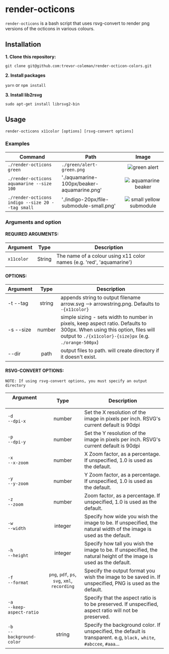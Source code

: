 # render-octicons

`render-octicons` is a bash script that uses rsvg-convert to render png versions of the octicons in various colours.

## Installation

**1. Clone this repository:**

`git clone git@github.com:trevor-coleman/render-octicon-colors.git`

**2. Install packages**

`yarn` or `npm install`

**3. Install lib2rsvg**

`sudo apt-get install librsvg2-bin`

## Usage

`render-octicons x11color [options] [rsvg-convert options]`

### Examples

| Command                                          | Path                                       |                                                                Image                                                                |
| ------------------------------------------------ | ------------------------------------------ | :---------------------------------------------------------------------------------------------------------------------------------: |
| `./render-octicons green`                        | `./green/alert-green.png`                  |           ![green alert](https://github.com/trevor-coleman/render-octicons/blob/master/examples/alert-green.png?raw=true)           |
| `./render-octicons aquamarine --size 100`        | './aquamarine-100px/beaker-aquamarine.png' |     ![aquamarine beaker](https://github.com/trevor-coleman/render-octicons/blob/master/examples/beaker-aquamarine.png?raw=true)     |
| `./render-octicons indigo --size 20 --tag small` | './indigo-20px/file-submodule-small.png'   | ![small yellow submodule](https://github.com/trevor-coleman/render-octicons/blob/master/examples/file-submodule-small.png?raw=true) |

### Arguments and option

#### REQUIRED ARGUMENTS:

| Argument   | Type   | Description                                                           |
| ---------- | ------ | --------------------------------------------------------------------- |
| `x11color` | String | The name of a colour using x11 color names (e.g. 'red', 'aquamarine') |

#### OPTIONS:

| Argument  |  Type  | Description                                                                                                                                                                        |
| --------- | :----: | ---------------------------------------------------------------------------------------------------------------------------------------------------------------------------------- |
| -t --tag  | string | appends string to output filename arrow.svg --> arrowstring.png. Defaults to `-{x11color}`                                                                                         |
| -s --size | number | simple sizing - sets width to number in pixels, keep aspect ratio. Defaults to 300px. When using this option, files will output to `./{x11color}-{size}px` (e.g. `./orange-500px`) |
| --dir     |  path  | output files to path. will create directory if it doesn't exist.                                                                                                                   |

#### RSVG-CONVERT OPTIONS:

    NOTE: If using rsvg-convert options, you must specify an output directory

| Argument &nbsp;&nbsp;&nbsp;&nbsp;&nbsp;&nbsp;&nbsp;&nbsp;&nbsp;&nbsp;&nbsp;&nbsp;&nbsp;&nbsp;&nbsp;&nbsp;&nbsp;&nbsp;&nbsp;&nbsp; |                     Type                      | Description                                                                                                           |
| --------------------------------------------------------------------------------------------------------------------------------- | :-------------------------------------------: | --------------------------------------------------------------------------------------------------------------------- |
| `-d`<br> `--dpi-x`                                                                                                                |                    number                     | Set the X resolution of the image in pixels per inch. RSVG's current default is 90dpi                                 |
| `-p`<br/> `--dpi-y`                                                                                                               |                    number                     | Set the Y resolution of the image in pixels per inch. RSVG's current default is 90dpi                                 |
| `-x`<br/> `--x-zoom`                                                                                                              |                    number                     | X Zoom factor, as a percentage. If unspecified, 1.0 is used as the default.                                           |
| `-y`<br/> `--y-zoom`                                                                                                              |                    number                     | Y Zoom factor, as a percentage. If unspecified, 1.0 is used as the default.                                           |
| `-z`<br/> `--zoom`                                                                                                                |                    number                     | Zoom factor, as a percentage. If unspecified, 1.0 is used as the default.                                             |
| `-w`<br/> `--width`                                                                                                               |                    integer                    | Specify how wide you wish the image to be. If unspecified, the natural width of the image is used as the default.     |
| `-h`<br/> `--height`                                                                                                              |                    integer                    | Specify how tall you wish the image to be. If unspecified, the natural height of the image is used as the default.    |
| `-f`<br/> `--format`                                                                                                              | `png`, `pdf`, `ps`, `svg`, `xml`, `recording` | Specify the output format you wish the image to be saved in. If unspecified, PNG is used as the default.              |
| `-a`<br/> `--keep-aspect-ratio`                                                                                                   |                                               | Specify that the aspect ratio is to be preserved. If unspecified, aspect ratio will not be preserved.                 |
| `-b`<br/> `--background-color`                                                                                                    |                    string                     | Specify the background color. If unspecified, the default is transparent. e.g, `black,` `white`, `#abccee`, `#aaa`... |
